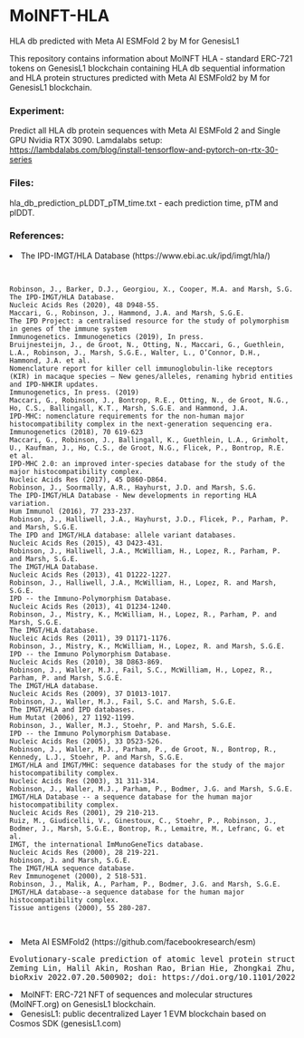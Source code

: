 # MolNFT-HLA
HLA db predicted with Meta AI ESMFold 2 by M for GenesisL1

This repository contains information about MolNFT HLA - standard ERC-721 tokens on GenesisL1 blockchain containing HLA db sequential information and HLA protein structures predicted with Meta AI ESMFold2 by M for GenesisL1 blockchain. 

<h3>Experiment:</h3>

Predict all HLA db protein sequences with Meta AI ESMFold 2 and Single GPU Nvidia RTX 3090. 
Lamdalabs setup:
https://lambdalabs.com/blog/install-tensorflow-and-pytorch-on-rtx-30-series

<h3>Files:</h3>
hla_db_prediction_pLDDT_pTM_time.txt - each prediction time, pTM and plDDT.

<h3>References:</h3>

<li>The IPD-IMGT/HLA Database (https://www.ebi.ac.uk/ipd/imgt/hla/) </li>
<pre>


    Robinson, J., Barker, D.J., Georgiou, X., Cooper, M.A. and Marsh, S.G.
    The IPD-IMGT/HLA Database.
    Nucleic Acids Res (2020), 48 D948-55.
    Maccari, G., Robinson, J., Hammond, J.A. and Marsh, S.G.E.
    The IPD Project: a centralised resource for the study of polymorphism in genes of the immune system
    Immunogenetics. Immunogenetics (2019), In press.
    Bruijnesteijn, J., de Groot, N., Otting, N., Maccari, G., Guethlein, L.A., Robinson, J., Marsh, S.G.E., Walter, L., O’Connor, D.H., Hammond, J.A. et al.
    Nomenclature report for killer cell immunoglobulin-like receptors (KIR) in macaque species – New genes/alleles, renaming hybrid entities and IPD-NHKIR updates.
    Immunogenetics, In press. (2019)
    Maccari, G., Robinson, J., Bontrop, R.E., Otting, N., de Groot, N.G., Ho, C.S., Ballingall, K.T., Marsh, S.G.E. and Hammond, J.A.
    IPD-MHC: nomenclature requirements for the non-human major histocompatibility complex in the next-generation sequencing era.
    Immunogenetics (2018), 70 619-623
    Maccari, G., Robinson, J., Ballingall, K., Guethlein, L.A., Grimholt, U., Kaufman, J., Ho, C.S., de Groot, N.G., Flicek, P., Bontrop, R.E. et al.
    IPD-MHC 2.0: an improved inter-species database for the study of the major histocompatibility complex.
    Nucleic Acids Res (2017), 45 D860-D864.
    Robinson, J., Soormally, A.R., Hayhurst, J.D. and Marsh, S.G.
    The IPD-IMGT/HLA Database - New developments in reporting HLA variation.
    Hum Immunol (2016), 77 233-237.
    Robinson, J., Halliwell, J.A., Hayhurst, J.D., Flicek, P., Parham, P. and Marsh, S.G.E.
    The IPD and IMGT/HLA database: allele variant databases.
    Nucleic Acids Res (2015), 43 D423-431.
    Robinson, J., Halliwell, J.A., McWilliam, H., Lopez, R., Parham, P. and Marsh, S.G.E.
    The IMGT/HLA Database.
    Nucleic Acids Res (2013), 41 D1222-1227.
    Robinson, J., Halliwell, J.A., McWilliam, H., Lopez, R. and Marsh, S.G.E.
    IPD -- the Immuno-Polymorphism Database.
    Nucleic Acids Res (2013), 41 D1234-1240.
    Robinson, J., Mistry, K., McWilliam, H., Lopez, R., Parham, P. and Marsh, S.G.E.
    The IMGT/HLA database.
    Nucleic Acids Res (2011), 39 D1171-1176.
    Robinson, J., Mistry, K., McWilliam, H., Lopez, R. and Marsh, S.G.E.
    IPD -- the Immuno Polymorphism Database.
    Nucleic Acids Res (2010), 38 D863-869.
    Robinson, J., Waller, M.J., Fail, S.C., McWilliam, H., Lopez, R., Parham, P. and Marsh, S.G.E.
    The IMGT/HLA database.
    Nucleic Acids Res (2009), 37 D1013-1017.
    Robinson, J., Waller, M.J., Fail, S.C. and Marsh, S.G.E.
    The IMGT/HLA and IPD databases.
    Hum Mutat (2006), 27 1192-1199.
    Robinson, J., Waller, M.J., Stoehr, P. and Marsh, S.G.E.
    IPD -- the Immuno Polymorphism Database.
    Nucleic Acids Res (2005), 33 D523-526.
    Robinson, J., Waller, M.J., Parham, P., de Groot, N., Bontrop, R., Kennedy, L.J., Stoehr, P. and Marsh, S.G.E.
    IMGT/HLA and IMGT/MHC: sequence databases for the study of the major histocompatibility complex.
    Nucleic Acids Res (2003), 31 311-314.
    Robinson, J., Waller, M.J., Parham, P., Bodmer, J.G. and Marsh, S.G.E.
    IMGT/HLA Database -- a sequence database for the human major histocompatibility complex.
    Nucleic Acids Res (2001), 29 210-213.
    Ruiz, M., Giudicelli, V., Ginestoux, C., Stoehr, P., Robinson, J., Bodmer, J., Marsh, S.G.E., Bontrop, R., Lemaitre, M., Lefranc, G. et al.
    IMGT, the international ImMunoGeneTics database.
    Nucleic Acids Res (2000), 28 219-221.
    Robinson, J. and Marsh, S.G.E.
    The IMGT/HLA sequence database.
    Rev Immunogenet (2000), 2 518-531.
    Robinson, J., Malik, A., Parham, P., Bodmer, J.G. and Marsh, S.G.E.
    IMGT/HLA database--a sequence database for the human major histocompatibility complex.
    Tissue antigens (2000), 55 280-287.


</pre>
<li>Meta AI ESMFold2 (https://github.com/facebookresearch/esm) </li>
<pre>Evolutionary-scale prediction of atomic level protein structure with a language model
Zeming Lin, Halil Akin, Roshan Rao, Brian Hie, Zhongkai Zhu, Wenting Lu, Nikita Smetanin, Robert Verkuil, Ori Kabeli, Yaniv Shmueli, Allan dos Santos Costa, Maryam Fazel-Zarandi, Tom Sercu, Salvatore Candido, Alexander Rives
bioRxiv 2022.07.20.500902; doi: https://doi.org/10.1101/2022.07.20.500902 </pre>
<li>MolNFT: ERC-721 NFT of sequences and molecular structures (MolNFT.org) on GenesisL1 blockchain.</li>
<li>GenesisL1: public decentralized Layer 1 EVM blockchain based on Cosmos SDK (genesisL1.com)</li>
